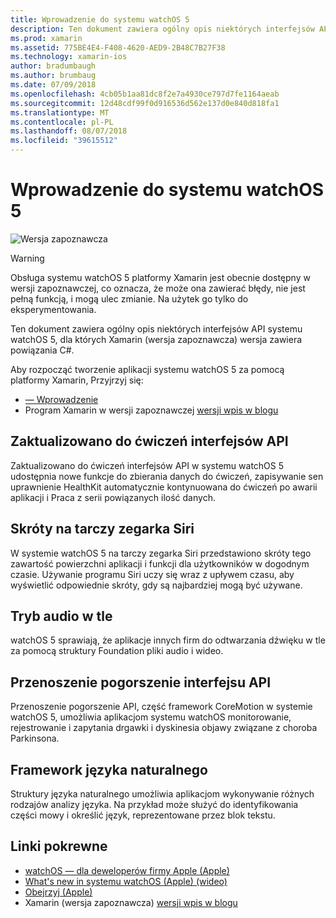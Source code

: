 ```yaml
---
title: Wprowadzenie do systemu watchOS 5
description: Ten dokument zawiera ogólny opis niektórych interfejsów API systemu watchOS 5, dla których Xamarin (wersja zapoznawcza) wersja zawiera powiązania C#.
ms.prod: xamarin
ms.assetid: 775BE4E4-F408-4620-AED9-2B48C7B27F38
ms.technology: xamarin-ios
author: bradumbaugh
ms.author: brumbaug
ms.date: 07/09/2018
ms.openlocfilehash: 4cb05b1aa81dc8f2e7a4930ce797d7fe1164aeab
ms.sourcegitcommit: 12d48cdf99f0d916536d562e137d0e840d818fa1
ms.translationtype: MT
ms.contentlocale: pl-PL
ms.lasthandoff: 08/07/2018
ms.locfileid: "39615512"
---
```

# <a name="introduction-to-watchos-5"></a>Wprowadzenie do systemu watchOS 5

 ![Wersja zapoznawcza](~/media/shared/preview.png)

> [!WARNING]
> Obsługa systemu watchOS 5 platformy Xamarin jest obecnie dostępny w wersji zapoznawczej, co oznacza, że może ona zawierać błędy, nie jest pełną funkcją, i mogą ulec zmianie. Na użytek go tylko do eksperymentowania.

Ten dokument zawiera ogólny opis niektórych interfejsów API systemu watchOS 5, dla których Xamarin (wersja zapoznawcza) wersja zawiera powiązania C#.

Aby rozpocząć tworzenie aplikacji systemu watchOS 5 za pomocą platformy Xamarin, Przyjrzyj się:

- [— Wprowadzenie](~/ios/platform/introduction-to-ios12/get-started.md)
- Program Xamarin w wersji zapoznawczej [wersji wpis w blogu](https://releases.xamarin.com/preview-release-xcode-10-beta-5/)

## <a name="updated-workout-apis"></a>Zaktualizowano do ćwiczeń interfejsów API

Zaktualizowano do ćwiczeń interfejsów API w systemu watchOS 5 udostępnia nowe funkcje do zbierania danych do ćwiczeń, zapisywanie sen uprawnienie HealthKit automatycznie kontynuowana do ćwiczeń po awarii aplikacji i Praca z serii powiązanych ilość danych.

## <a name="shortcuts-on-the-siri-watch-face"></a>Skróty na tarczy zegarka Siri

W systemie watchOS 5 na tarczy zegarka Siri przedstawiono skróty tego zawartość powierzchni aplikacji i funkcji dla użytkowników w dogodnym czasie. Używanie programu Siri uczy się wraz z upływem czasu, aby wyświetlić odpowiednie skróty, gdy są najbardziej mogą być używane.

## <a name="background-audio-mode"></a>Tryb audio w tle

watchOS 5 sprawiają, że aplikacje innych firm do odtwarzania dźwięku w tle za pomocą struktury Foundation pliki audio i wideo.

## <a name="movement-disorder-api"></a>Przenoszenie pogorszenie interfejsu API

Przenoszenie pogorszenie API, część framework CoreMotion w systemie watchOS 5, umożliwia aplikacjom systemu watchOS monitorowanie, rejestrowanie i zapytania drgawki i dyskinesia objawy związane z choroba Parkinsona.

## <a name="natural-language-framework"></a>Framework języka naturalnego

Struktury języka naturalnego umożliwia aplikacjom wykonywanie różnych rodzajów analizy języka. Na przykład może służyć do identyfikowania części mowy i określić język, reprezentowane przez blok tekstu.

## <a name="related-links"></a>Linki pokrewne

- [watchOS — dla deweloperów firmy Apple (Apple)](https://developer.apple.com/watchOS/)
- [What's new in systemu watchOS (Apple) (wideo)](https://developer.apple.com/videos/play/wwdc2018/206/)
- [Obejrzyj (Apple)](https://www.apple.com/watch/)
- Xamarin (wersja zapoznawcza) [wersji wpis w blogu](https://releases.xamarin.com/preview-release-xcode-10-beta-5/)
